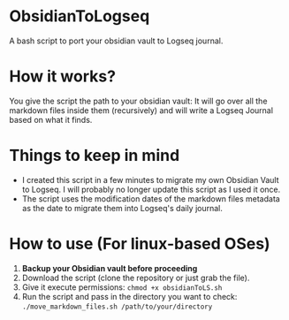 # ObsidianToLogseq
A bash script to port your obsidian vault to Logseq journal.

# How it works?
You give the script the path to your obsidian vault: It will go over all the markdown files inside them (recursively) and will write a Logseq Journal based on what it finds.

# Things to keep in mind
- I created this script in a few minutes to migrate my own Obsidian Vault to Logseq. I will probably no longer update this script as I used it once.
- The script uses the modification dates of the markdown files metadata as the date to migrate them into Logseq's daily journal.

# How to use (For linux-based OSes)

1. **Backup your Obsidian vault before proceeding**
2. Download the script (clone the repository or just grab the file).
3. Give it execute permissions: `chmod +x obsidianToLS.sh`
4. Run the script and pass in the directory you want to check: `./move_markdown_files.sh /path/to/your/directory`
